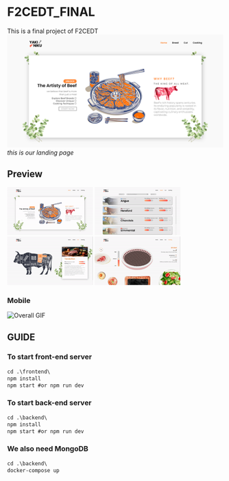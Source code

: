 # F2CEDT_FINAL

This is a final project of F2CEDT ![lading](landing.png) _this is our landing page_

## Preview

<img src="./gif/overall.gif" alt="Overall GIF" width="200">
<img src="./gif/breed.gif" alt="Overall GIF" width="200">
<img src="./gif/cut.gif" alt="Overall GIF" width="200">
<img src="./gif/cook.gif" alt="Overall GIF" width="200">

### Mobile

<img src="./gif/overallPhone.gif" alt="Overall GIF" height="200">

## GUIDE

### To start front-end server

```shell
cd .\frontend\
npm install
npm start #or npm run dev
```

### To start back-end server

```shell
cd .\backend\
npm install
npm start #or npm run dev
```

### We also need MongoDB

```shell
cd .\backend\
docker-compose up
```
